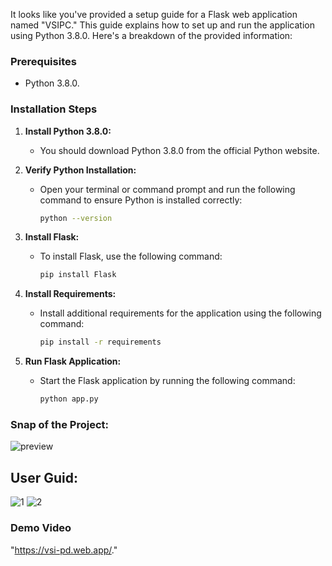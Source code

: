 It looks like you've provided a setup guide for a Flask web application named "VSIPC." This guide explains how to set up and run the application using Python 3.8.0. Here's a breakdown of the provided information:

### Prerequisites
- Python 3.8.0.

### Installation Steps
1. **Install Python 3.8.0:**
   - You should download Python 3.8.0 from the official Python website.

2. **Verify Python Installation:**
   - Open your terminal or command prompt and run the following command to ensure Python is installed correctly:
     ```bash
     python --version
     ```

3. **Install Flask:**
   - To install Flask, use the following command:
     ```bash
     pip install Flask
     ```

4. **Install Requirements:**
   - Install additional requirements for the application using the following command:
     ```bash
     pip install -r requirements
     ```

5. **Run Flask Application:**
   - Start the Flask application by running the following command:
     ```bash
     python app.py
     ```

### Snap of the Project:
![preview](https://github.com/Elanchezhian2712/VSIPC/assets/122656808/36a633e8-b282-4440-9654-f7ef48f50777)

## User Guid:
![1](https://github.com/Elanchezhian2712/VSIPC/assets/122656808/83cfb42c-b429-4bac-8394-bdb0650f6658)
![2](https://github.com/Elanchezhian2712/VSIPC/assets/122656808/a14e6f2d-a8fc-4a93-9b1e-882c20ad9937)



### Demo Video
"https://vsi-pd.web.app/."


